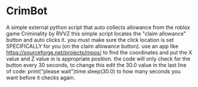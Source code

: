 # CrimBot
A simple external python script that auto collects allowance from the roblox game Criminality by RVVZ
this simple script locates the "claim allowance" button and auto clicks it. 
you must make sure the click location is set SPECIFICALLY for you (on the claim allowance button).
use an app like https://sourceforge.net/projects/mpos/ to find the coordinates and put the X value and Z value in is appropriate position.   the code will only check for the button every 30 seconds, to change this edit the 30.0 value in the last line of code: print("please wait")time.sleep(30.0) to how many seconds you want before it checks again. 
